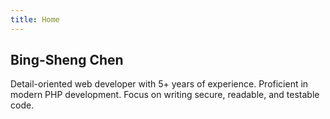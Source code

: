 ```yaml
---
title: Home
---
```


## Bing-Sheng Chen

Detail-oriented web developer with 5+ years of experience. Proficient in modern PHP development. Focus on writing secure, readable, and testable code.
